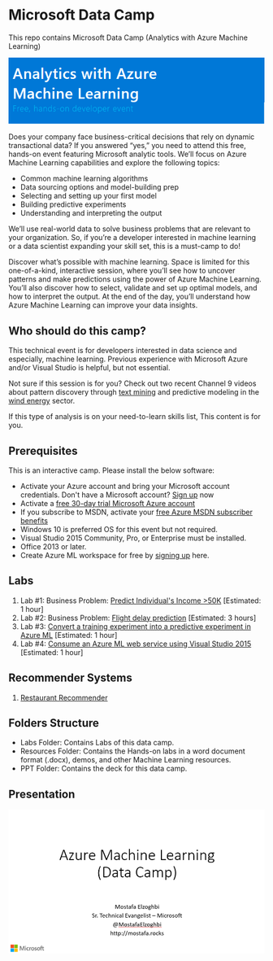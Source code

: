 # Microsoft Data Camp 
This repo contains Microsoft Data Camp (Analytics with Azure Machine Learning)

![Microsoft Data Camp](/Images/Header.PNG "Microsoft Data Camp")

Does your company face business-critical decisions that rely on dynamic transactional data? If you answered “yes,” you need to attend this free, hands-on event featuring Microsoft analytic tools. We’ll focus on Azure Machine Learning capabilities and explore the following topics: 
+ Common machine learning algorithms 
+ Data sourcing options and model-building prep
+ Selecting and setting up your first model 
+ Building predictive experiments 
+ Understanding and interpreting the output 

We’ll use real-world data to solve business problems that are relevant to your organization. 
So, if you’re a developer interested in machine learning or a data scientist expanding your skill set, this is a must-camp to do! 
 
Discover what’s possible with machine learning. 
Space is limited for this one-of-a-kind, interactive session, where you’ll see how to uncover patterns and make predictions using the power of Azure Machine Learning. You’ll also discover how to select, validate and set up optimal models, and how to interpret the output. At the end of the day, you’ll understand how Azure Machine Learning can improve your data insights. 

## Who should do this camp?
This technical event is for developers interested in data science and especially, machine learning. Previous experience with Microsoft Azure and/or Visual Studio is helpful, but not essential. 
 
Not sure if this session is for you? Check out two recent Channel 9 videos about pattern discovery through [text mining](https://channel9.msdn.com/Blogs/Seth-Juarez/Automatic-Mining-of-Text-for-Trends-Anomalies-and-Correlations)
and predictive modeling in the [wind energy](https://channel9.msdn.com/Blogs/Seth-Juarez/Machine-Learning-at-Work-in-the-Wind-Energy-Domain) sector. 

If this type of analysis is on your need-to-learn skills list, This content is for you.

## Prerequisites
This is an interactive camp. Please install the below software:
 
+ Activate your Azure account and bring your Microsoft account credentials. Don't have a Microsoft account? [Sign up](https://signup.live.com/newuser.aspx) now
+ Activate a [free 30-day trial Microsoft Azure account](https://azureinfo.microsoft.com/us-freetrial.html)
+ If you subscribe to MSDN, activate your [free Azure MSDN subscriber benefits](https://azure.microsoft.com/en-us/pricing/member-offers/msdn-benefits/)
+ Windows 10 is preferred OS for this event but not required.
+ Visual Studio 2015 Community, Pro, or Enterprise must be installed.
+ Office 2013 or later. 
+ Create Azure ML workspace for free by [signing up](https://studio.azureml.net/) here.


## Labs

1. Lab #1: Business Problem: [Predict Individual's Income >50K](/Labs/Lab1.md)  [Estimated: 1 hour]
2. Lab #2: Business Problem: [Flight delay prediction](/Labs/Lab2.md)   [Estimated: 3 hours]
3. Lab #3: [Convert a training experiment into a predictive experiment in Azure ML](/Labs/Lab3.md)  [Estimated: 1 hour]
4. Lab #4: [Consume an Azure ML web service using Visual Studio 2015](/Labs/Lab4.md)   [Estimated: 1 hour]


## Recommender Systems

1. [Restaurant Recommender](/Labs/RestaurantRecommender.md)


## Folders Structure

+ Labs Folder: Contains Labs of this data camp.
+ Resources Folder: Contains the Hands-on labs in a word document format (.docx), demos, and other Machine Learning resources.
+ PPT Folder: Contains the deck for this data camp.


## Presentation
![Speaker Info](/Images/ContactMe.PNG "Mostafa Elzoghbi - Azure Machine Learning")